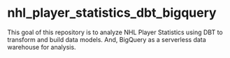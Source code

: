 # nhl_player_statistics_dbt_bigquery
This goal of this repository is to analyze  NHL Player Statistics using DBT to transform and build data models. And, BigQuery as a serverless data warehouse for analysis.
